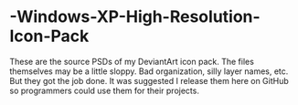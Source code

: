 # -Windows-XP-High-Resolution-Icon-Pack
These are the source PSDs of my DeviantArt icon pack. The files themselves may be a little sloppy. Bad organization, silly layer names, etc. But they got the job done. It was suggested I release them here on GitHub so programmers could use them for their projects.

